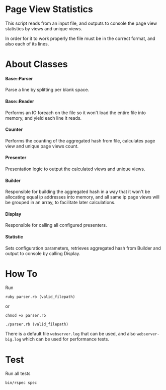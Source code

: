 <h1>Page View Statistics</h1>

This script reads from an input file, and outputs to console the page view statistics by views and unique views.

In order for it to work properly the file must be in the correct format, and also each of its lines.


<h1>About Classes</h1>

<h4>Base::Parser</h4>
Parse a line by splitting per blank space.

<h4>Base::Reader</h4>
Performs an IO foreach on the file so it won't load the entire file into memory, and yield each line it reads.

<h4>Counter</h4>
Performs the counting of the aggregated hash from file, calculates page view and unique page views count.

<h4>Presenter</h4>
Presentation logic to output the calculated views and unique views.

<h4>Builder</h4>
Responsible for building the aggregated hash in a way that it won't be allocating equal ip addresses into memory, and all same ip page views will be grouped in an array, to facilitate later calculations.

<h4>Display</h4>
Responsible for calling all configured presenters.

<h4>Statistic</h4>
Sets configuration parameters, retrieves aggregated hash from Builder and output to console by calling Display.

<h1>How To</h1>

Run

`ruby parser.rb (valid_filepath)`

or

`chmod +x parser.rb`

`./parser.rb (valid_filepath)`

There is a default file `webserver.log` that can be used, and also `webserver-big.log` which can be used for performance tests.

<h1>Test</h1>

Run all tests

`bin/rspec spec`